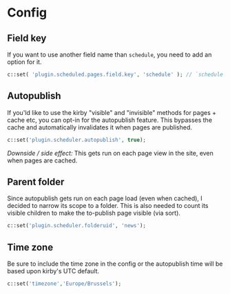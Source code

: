 # Config

## Field key

If you want to use another field name than `schedule`, you need to add an option for it.

```php
c::set( 'plugin.scheduled.pages.field.key', 'schedule' ); // `schedule` is default
```

## Autopublish

If you'ld like to use the kirby "visible" and "invisible" methods for pages + cache etc, you can opt-in for the autopublish feature. This bypasses the cache and automatically invalidates it when pages are published.

```php
c::set('plugin.scheduler.autopublish', true);
```

_Downside / side effect:_ This gets run on each page view in the site, even when pages are cached.

## Parent folder

Since autopublish gets run on each page load (even when cached), I decided to narrow its scope to a folder.
This is also needed to count its visible children to make the to-publish page visible (via sort).

```php
c::set('plugin.scheduler.folderuid', 'news');
```

## Time zone

Be sure to include the time zone in the config or the autopublish time will be based upon kirby's UTC default.

```php
c::set('timezone','Europe/Brussels');
```
